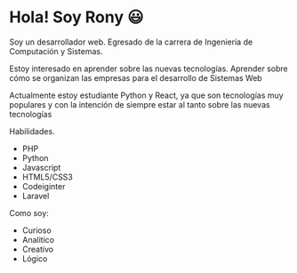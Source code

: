# Hola! Soy Rony 😃

Soy un desarrollador web. Egresado de la carrera de Ingeniería de Computación y Sistemas.

Estoy interesado en aprender sobre las nuevas tecnologías. Aprender sobre cómo se organizan las empresas para el desarrollo de Sistemas Web

Actualmente estoy estudiante Python y React, ya que son tecnologías muy populares y con la intención de siempre estar al tanto sobre las nuevas tecnologías


Habilidades.
* PHP
* Python
* Javascript
* HTML5/CSS3
* Codeiginter
* Laravel

Como soy:
* Curioso
* Analitico
* Creativo
* Lógico

<!---
rquispeq/rquispeq is a ✨ special ✨ repository because its `README.md` (this file) appears on your GitHub profile.
You can click the Preview link to take a look at your changes.
--->
